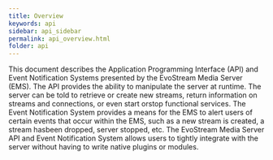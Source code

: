 ```yaml
---
title: Overview
keywords: api
sidebar: api_sidebar
permalink: api_overview.html
folder: api
---
```


This document describes the Application Programming Interface (API) and Event Notification Systems presented by the EvoStream Media Server (EMS).
The API provides the ability to manipulate the server at runtime. The server can be told to retrieve or create new streams, return information on streams and connections, or even start orstop functional services.  The Event Notification System provides a means for the EMS to alert users of certain events that occur within the EMS, such as a new stream is created, a stream hasbeen dropped, server stopped, etc. The EvoStream Media Server API and Event Notification System allows users to tightly integrate with the server without having to write native plugins or modules.
